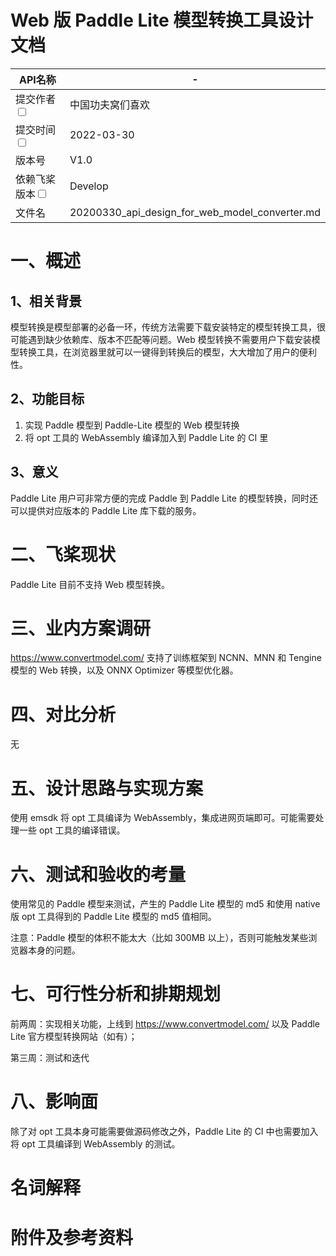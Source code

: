 # Web 版 Paddle Lite 模型转换工具设计文档

| API名称                                                      | -                                                  |
| ------------------------------------------------------------ | -------------------------------------------------- |
| 提交作者<input type="checkbox" class="rowselector hidden">   | 中国功夫窝们喜欢                                   |
| 提交时间<input type="checkbox" class="rowselector hidden">   | 2022-03-30                                         |
| 版本号                                                       | V1.0                                               |
| 依赖飞桨版本<input type="checkbox" class="rowselector hidden"> | Develop                                            |
| 文件名                                                       | 20200330_api_design_for_web_model_converter.md<br> |


# 一、概述

## 1、相关背景

模型转换是模型部署的必备一环，传统方法需要下载安装特定的模型转换工具，很可能遇到缺少依赖库、版本不匹配等问题。Web 模型转换不需要用户下载安装模型转换工具，在浏览器里就可以一键得到转换后的模型，大大增加了用户的便利性。

## 2、功能目标

1. 实现 Paddle 模型到 Paddle-Lite 模型的 Web 模型转换
2. 将 opt 工具的 WebAssembly 编译加入到 Paddle Lite 的 CI 里

## 3、意义

Paddle Lite 用户可非常方便的完成 Paddle 到 Paddle Lite 的模型转换，同时还可以提供对应版本的 Paddle Lite 库下载的服务。

# 二、飞桨现状

Paddle Lite 目前不支持 Web 模型转换。

# 三、业内方案调研

https://www.convertmodel.com/ 支持了训练框架到 NCNN、MNN 和 Tengine 模型的 Web 转换，以及 ONNX Optimizer 等模型优化器。

# 四、对比分析

无

# 五、设计思路与实现方案

使用 emsdk 将 opt 工具编译为 WebAssembly，集成进网页端即可。可能需要处理一些 opt 工具的编译错误。

# 六、测试和验收的考量

使用常见的 Paddle 模型来测试，产生的 Paddle Lite 模型的 md5 和使用 native 版 opt 工具得到的 Paddle Lite 模型的 md5 值相同。

注意：Paddle 模型的体积不能太大（比如 300MB 以上），否则可能触发某些浏览器本身的问题。

# 七、可行性分析和排期规划

前两周：实现相关功能，上线到 https://www.convertmodel.com/ 以及 Paddle Lite 官方模型转换网站（如有）；

第三周：测试和迭代

# 八、影响面

除了对 opt 工具本身可能需要做源码修改之外，Paddle Lite 的 CI 中也需要加入将 opt 工具编译到 WebAssembly 的测试。

# 名词解释

# 附件及参考资料
